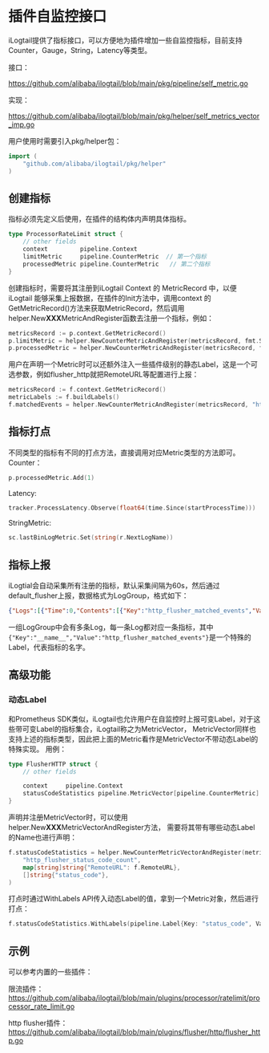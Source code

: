# 插件自监控接口

iLogtail提供了指标接口，可以方便地为插件增加一些自监控指标，目前支持Counter，Gauge，String，Latency等类型。

接口：

<https://github.com/alibaba/ilogtail/blob/main/pkg/pipeline/self_metric.go>

实现：

<https://github.com/alibaba/ilogtail/blob/main/pkg/helper/self_metrics_vector_imp.go>

用户使用时需要引入pkg/helper包：

```go
import (
    "github.com/alibaba/ilogtail/pkg/helper"
)
```

## 创建指标

指标必须先定义后使用，在插件的结构体内声明具体指标。

```go
type ProcessorRateLimit struct {
    // other fields
    context         pipeline.Context
    limitMetric     pipeline.CounterMetric  // 第一个指标
    processedMetric pipeline.CounterMetric   // 第二个指标
}
```

创建指标时，需要将其注册到iLogtail Context 的 MetricRecord 中，以便 iLogtail 能够采集上报数据，在插件的Init方法中，调用context 的 GetMetricRecord()方法来获取MetricRecord，然后调用helper.New**XXX**MetricAndRegister函数去注册一个指标，例如：

```go
metricsRecord := p.context.GetMetricRecord()
p.limitMetric = helper.NewCounterMetricAndRegister(metricsRecord, fmt.Sprintf("%v_limited", pluginType))
p.processedMetric = helper.NewCounterMetricAndRegister(metricsRecord, fmt.Sprintf("%v_processed", pluginType))
```

用户在声明一个Metric时可以还额外注入一些插件级别的静态Label，这是一个可选参数，例如flusher_http就把RemoteURL等配置进行上报：

```go
metricsRecord := f.context.GetMetricRecord()
metricLabels := f.buildLabels()
f.matchedEvents = helper.NewCounterMetricAndRegister(metricsRecord, "http_flusher_matched_events", metricLabels...)
```

## 指标打点

不同类型的指标有不同的打点方法，直接调用对应Metric类型的方法即可。
Counter：

```go
p.processedMetric.Add(1)
```

Latency:

```go
tracker.ProcessLatency.Observe(float64(time.Since(startProcessTime)))
```

StringMetric:

```go
sc.lastBinLogMetric.Set(string(r.NextLogName))
```

## 指标上报

iLogtial会自动采集所有注册的指标，默认采集间隔为60s，然后通过default_flusher上报，数据格式为LogGroup，格式如下：

```json
{"Logs":[{"Time":0,"Contents":[{"Key":"http_flusher_matched_events","Value":"2.0000"},{"Key":"__name__","Value":"http_flusher_matched_events"},{"Key":"RemoteURL","Value":"http://testeof.com/write"},{"Key":"db","Value":"%{metadata.db}"},{"Key":"flusher_http_id","Value":"0"},{"Key":"project","Value":"p"},{"Key":"config_name","Value":"c"},{"Key":"plugins","Value":""},{"Key":"category","Value":"p"},{"Key":"source_ip","Value":"100.80.230.110"}]},{"Time":0,"Contents":[{"Key":"http_flusher_unmatched_events","Value":"0.0000"},{"Key":"__name__","Value":"http_flusher_unmatched_events"},{"Key":"db","Value":"%{metadata.db}"},{"Key":"flusher_http_id","Value":"0"},{"Key":"RemoteURL","Value":"http://testeof.com/write"},{"Key":"project","Value":"p"},{"Key":"config_name","Value":"c"},{"Key":"plugins","Value":""},{"Key":"category","Value":"p"},{"Key":"source_ip","Value":"100.80.230.110"}]},{"Time":0,"Contents":[{"Key":"http_flusher_dropped_events","Value":"0.0000"},{"Key":"__name__","Value":"http_flusher_dropped_events"},{"Key":"RemoteURL","Value":"http://testeof.com/write"},{"Key":"db","Value":"%{metadata.db}"},{"Key":"flusher_http_id","Value":"0"},{"Key":"project","Value":"p"},{"Key":"config_name","Value":"c"},{"Key":"plugins","Value":""},{"Key":"category","Value":"p"},{"Key":"source_ip","Value":"100.80.230.110"}]},{"Time":0,"Contents":[{"Key":"http_flusher_retry_count","Value":"2.0000"},{"Key":"__name__","Value":"http_flusher_retry_count"},{"Key":"RemoteURL","Value":"http://testeof.com/write"},{"Key":"db","Value":"%{metadata.db}"},{"Key":"flusher_http_id","Value":"0"},{"Key":"project","Value":"p"},{"Key":"config_name","Value":"c"},{"Key":"plugins","Value":""},{"Key":"category","Value":"p"},{"Key":"source_ip","Value":"100.80.230.110"}]},{"Time":0,"Contents":[{"Key":"http_flusher_flush_failure_count","Value":"2.0000"},{"Key":"__name__","Value":"http_flusher_flush_failure_count"},{"Key":"db","Value":"%{metadata.db}"},{"Key":"flusher_http_id","Value":"0"},{"Key":"RemoteURL","Value":"http://testeof.com/write"},{"Key":"project","Value":"p"},{"Key":"config_name","Value":"c"},{"Key":"plugins","Value":""},{"Key":"category","Value":"p"},{"Key":"source_ip","Value":"100.80.230.110"}]},{"Time":0,"Contents":[{"Key":"http_flusher_flush_latency_ns","Value":"2504448312.5000"},{"Key":"__name__","Value":"http_flusher_flush_latency_ns"},{"Key":"db","Value":"%{metadata.db}"},{"Key":"flusher_http_id","Value":"0"},{"Key":"RemoteURL","Value":"http://testeof.com/write"},{"Key":"project","Value":"p"},{"Key":"config_name","Value":"c"},{"Key":"plugins","Value":""},{"Key":"category","Value":"p"},{"Key":"source_ip","Value":"100.80.230.110"}]}],"Category":"","Topic":"","Source":"","MachineUUID":""}
```

一组LogGroup中会有多条Log，每一条Log都对应一条指标，其中`
{"Key":"__name__","Value":"http_flusher_matched_events"}
`是一个特殊的Label，代表指标的名字。

## 高级功能

### 动态Label

和Prometheus SDK类似，iLogtail也允许用户在自监控时上报可变Label，对于这些带可变Label的指标集合，iLogtail称之为MetricVector，
MetricVector同样也支持上述的指标类型，因此把上面的Metric看作是MetricVector不带动态Label的特殊实现。
用例：

```go
type FlusherHTTP struct {
    // other fields

    context     pipeline.Context
    statusCodeStatistics pipeline.MetricVector[pipeline.CounterMetric] // 带有动态Label的指标
}
```

声明并注册MetricVector时，可以使用helper.New**XXX**MetricVectorAndRegister方法，
需要将其带有哪些动态Label的Name也进行声明：

```go
f.statusCodeStatistics = helper.NewCounterMetricVectorAndRegister(metricsRecord,
    "http_flusher_status_code_count",
    map[string]string{"RemoteURL": f.RemoteURL},
    []string{"status_code"},
)
```

打点时通过WithLabels API传入动态Label的值，拿到一个Metric对象，然后进行打点：

```go
f.statusCodeStatistics.WithLabels(pipeline.Label{Key: "status_code", Value: strconv.Itoa(response.StatusCode)}).Add(1)
```

## 示例

可以参考内置的一些插件：

限流插件：
<https://github.com/alibaba/ilogtail/blob/main/plugins/processor/ratelimit/processor_rate_limit.go>

http flusher插件：
<https://github.com/alibaba/ilogtail/blob/main/plugins/flusher/http/flusher_http.go>
